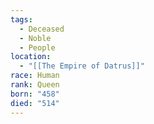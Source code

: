 ```yaml
---
tags:
  - Deceased
  - Noble
  - People
location:
  - "[[The Empire of Datrus]]"
race: Human
rank: Queen
born: "458"
died: "514"
---
```

